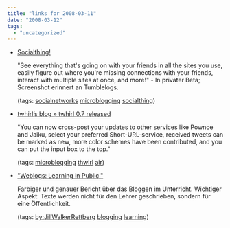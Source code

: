 ```yaml
---
title: "links for 2008-03-11"
date: "2008-03-12"
tags: 
  - "uncategorized"
---
```


- [Socialthing!](http://socialthing.com/)
    
    "See everything that's going on with your friends in all the sites you use, easily figure out where you're missing connections with your friends, interact with multiple sites at once, and more!" - In privater Beta; Screenshot erinnert an Tumblelogs.
    
    (tags: [socialnetworks](http://del.icio.us/heinzwittenbrink/socialnetworks) [microblogging](http://del.icio.us/heinzwittenbrink/microblogging) [socialthing](http://del.icio.us/heinzwittenbrink/socialthing))
    
- [twhirl’s blog » twhirl 0.7 released](http://blog.twhirl.org/2008/03/02/twhirl-07-released/)
    
    "You can now cross-post your updates to other services like Pownce and Jaiku, select your preferred Short-URL-service, received tweets can be marked as new, more color schemes have been contributed, and you can put the input box to the top."
    
    (tags: [microblogging](http://del.icio.us/heinzwittenbrink/microblogging) [thwirl](http://del.icio.us/heinzwittenbrink/thwirl) [air](http://del.icio.us/heinzwittenbrink/air))
    
- ["Weblogs: Learning in Public."](http://jilltxt.net/txt/Weblogs-learninginpublic.pdf)
    
    Farbiger und genauer Bericht über das Bloggen im Unterricht. Wichtiger Aspekt: Texte werden nicht für den Lehrer geschrieben, sondern für eine Öffentlichkeit.
    
    (tags: [by:JillWalkerRettberg](http://del.icio.us/heinzwittenbrink/by:JillWalkerRettberg) [blogging](http://del.icio.us/heinzwittenbrink/blogging) [learning](http://del.icio.us/heinzwittenbrink/learning))
